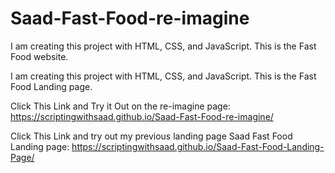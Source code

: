 # Saad-Fast-Food-re-imagine
I am creating this project with HTML, CSS, and JavaScript. This is the Fast Food website.


I am creating this project with HTML, CSS, and JavaScript. This is the Fast Food Landing page.

Click This Link and Try it Out on the re-imagine page: https://scriptingwithsaad.github.io/Saad-Fast-Food-re-imagine/

Click This Link and try out my previous landing page Saad Fast Food Landing page: https://scriptingwithsaad.github.io/Saad-Fast-Food-Landing-Page/
